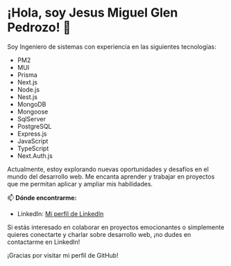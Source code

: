 # ¡Hola, soy Jesus Miguel Glen Pedrozo! 👋

Soy Ingeniero de sistemas con experiencia en las siguientes tecnologías:

- PM2
- MUI
- Prisma
- Next.js
- Node.js
- Nest.js
- MongoDB
- Mongoose
- SqlServer
- PostgreSQL
- Express.js
- JavaScript
- TypeScript
- Next.Auth.js

Actualmente, estoy explorando nuevas oportunidades y desafíos en el mundo del desarrollo web. Me encanta aprender y trabajar en proyectos que me permitan aplicar y ampliar mis habilidades.


📫 **Dónde encontrarme:**

- LinkedIn: [Mi perfil de LinkedIn](https://www.linkedin.com/in/jesus-miguel-glen-pedrozo-75956a1b6/)

Si estás interesado en colaborar en proyectos emocionantes o simplemente quieres conectarte y charlar sobre desarrollo web, ¡no dudes en contactarme en LinkedIn!

¡Gracias por visitar mi perfil de GitHub!
